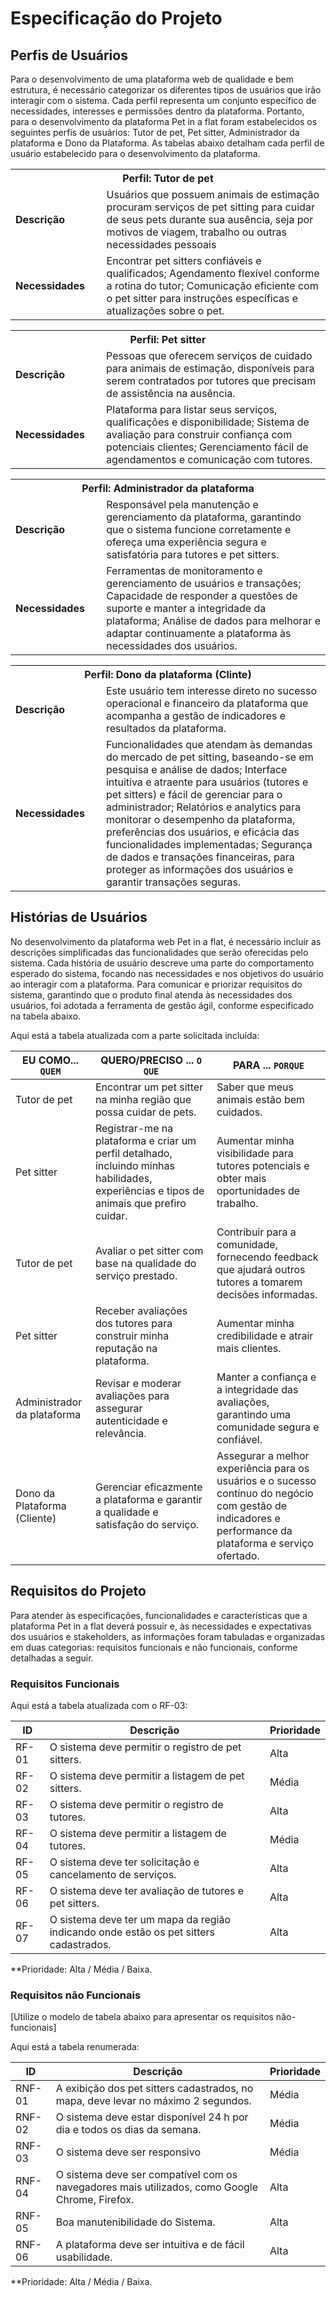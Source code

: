 # Especificação do Projeto

## Perfis de Usuários

Para o desenvolvimento de uma plataforma web de qualidade e bem estrutura, é necessário categorizar os diferentes tipos de usuários que irão interagir com o sistema. Cada perfil representa um conjunto específico de necessidades, interesses e permissões dentro da plataforma. Portanto, para o desenvolvimento da plataforma Pet in a flat foram estabelecidos os seguintes perfis de usuários: Tutor de pet, Pet sitter, Administrador da plataforma e Dono da Plataforma. As tabelas abaixo detalham cada perfil de usuário estabelecido para o desenvolvimento da plataforma.

<table>
<tbody>
<tr align=center>
<th colspan="2">Perfil: Tutor de pet </th>
</tr>
<tr>
<td width="150px"><b>Descrição</b></td>
<td width="600px">Usuários que possuem animais de estimação procuram serviços de pet sitting para cuidar de seus pets durante sua ausência, seja por motivos de viagem, trabalho ou outras necessidades pessoais</td>
</tr>
<tr>
<td><b>Necessidades</b></td>
<td>Encontrar pet sitters confiáveis e qualificados; Agendamento flexível conforme a rotina do tutor; Comunicação eficiente com o pet sitter para instruções específicas e atualizações sobre o pet.</td>
</tr>
</tbody>
</table>

<table>
<tbody>
<tr align=center>
<th colspan="2">Perfil: Pet sitter </th>
</tr>
<tr>
<td width="150px"><b>Descrição</b></td>
<td width="600px">Pessoas que oferecem serviços de cuidado para animais de estimação, disponíveis para serem contratados por tutores que precisam de assistência na ausência.</td>
</tr>
<tr>
<td><b>Necessidades</b></td>
<td>Plataforma para listar seus serviços, qualificações e disponibilidade; Sistema de avaliação para construir confiança com potenciais clientes; Gerenciamento fácil de agendamentos e comunicação com tutores.</td>
</tr>
</tbody>
</table>

<table>
<tbody>
<tr align=center>
<th colspan="2">Perfil: Administrador da plataforma </th>
</tr>
<tr>
<td width="150px"><b>Descrição</b></td>
<td width="600px">Responsável pela manutenção e gerenciamento da plataforma, garantindo que o sistema funcione corretamente e ofereça uma experiência segura e satisfatória para tutores e pet sitters.</td>
</tr>
<tr>
<td><b>Necessidades</b></td>
<td>Ferramentas de monitoramento e gerenciamento de usuários e transações; Capacidade de responder a questões de suporte e manter a integridade da plataforma; Análise de dados para melhorar e adaptar continuamente a plataforma às necessidades dos usuários.</td>
</tr>
</tbody>
</table>

<table>
<tbody>
<tr align=center>
<th colspan="2">Perfil: Dono da plataforma (Clinte) </th>
</tr>
<tr>
<td width="150px"><b>Descrição</b></td>
<td width="600px">Este usuário tem interesse direto no sucesso operacional e financeiro da plataforma que acompanha a gestão de indicadores e resultados da plataforma.</td>
</tr>
<tr>
<td><b>Necessidades</b></td>
<td>Funcionalidades que atendam às demandas do mercado de pet sitting, baseando-se em pesquisa e análise de dados; Interface intuitiva e atraente para usuários (tutores e pet sitters) e fácil de gerenciar para o administrador; Relatórios e analytics para monitorar o desempenho da plataforma, preferências dos usuários, e eficácia das funcionalidades implementadas; Segurança de dados e transações financeiras, para proteger as informações dos usuários e garantir transações seguras.</td>
</tr>
</tbody>
</table>


## Histórias de Usuários

No desenvolvimento da plataforma web Pet in a flat, é necessário incluir as descrições simplificadas das funcionalidades que serão oferecidas pelo sistema. Cada história de usuário descreve uma parte do comportamento esperado do sistema, focando nas necessidades e nos objetivos do usuário ao interagir com a plataforma. Para comunicar e priorizar requisitos do sistema, garantindo que o produto final atenda às necessidades dos usuários, foi adotada a ferramenta de gestão ágil, conforme especificado na tabela abaixo.


Aqui está a tabela atualizada com a parte solicitada incluída:

| EU COMO... `QUEM`        | QUERO/PRECISO ... `O QUE`                                                                  | PARA ... `PORQUE`                                                                   |
|--------------------------|--------------------------------------------------------------------------------------------|-------------------------------------------------------------------------------------|
| Tutor de pet             | Encontrar um pet sitter na minha região que possa cuidar de pets.                          | Saber que meus animais estão bem cuidados.                                           |
| Pet sitter               | Registrar-me na plataforma e criar um perfil detalhado, incluindo minhas habilidades, experiências e tipos de animais que prefiro cuidar. | Aumentar minha visibilidade para tutores potenciais e obter mais oportunidades de trabalho. |
| Tutor de pet             | Avaliar o pet sitter com base na qualidade do serviço prestado.                            | Contribuir para a comunidade, fornecendo feedback que ajudará outros tutores a tomarem decisões informadas. |
| Pet sitter               | Receber avaliações dos tutores para construir minha reputação na plataforma.               | Aumentar minha credibilidade e atrair mais clientes.                                 |
| Administrador da plataforma | Revisar e moderar avaliações para assegurar autenticidade e relevância.                    | Manter a confiança e a integridade das avaliações, garantindo uma comunidade segura e confiável. |
| Dono da Plataforma (Cliente) | Gerenciar eficazmente a plataforma e garantir a qualidade e satisfação do serviço.           | Assegurar a melhor experiência para os usuários e o sucesso contínuo do negócio com gestão de indicadores e performance da plataforma e serviço ofertado. |


## Requisitos do Projeto

Para atender às especificações, funcionalidades e características que a plataforma Pet in a flat deverá possuir e, às necessidades e expectativas dos usuários e stakeholders, as informações foram tabuladas e organizadas em duas categorias: requisitos funcionais e não funcionais, conforme detalhadas a seguir.

### Requisitos Funcionais

Aqui está a tabela atualizada com o RF-03:

| ID    | Descrição                                                                 | Prioridade |
|-------|---------------------------------------------------------------------------|------------|
| RF-01 | O sistema deve permitir o registro de pet sitters.                        | Alta       | 
| RF-02 | O sistema deve permitir a listagem de pet sitters.                        | Média      |
| RF-03 | O sistema deve permitir o registro de tutores.                            | Alta       |
| RF-04 | O sistema deve permitir a listagem de tutores.                            | Média      |
| RF-05 | O sistema deve ter solicitação e cancelamento de serviços.                | Alta       |
| RF-06 | O sistema deve ter avaliação de tutores e pet sitters.                    | Alta       |
| RF-07 | O sistema deve ter um mapa da região indicando onde estão os pet sitters cadastrados. | Alta |

**Prioridade: Alta / Média / Baixa. 

### Requisitos não Funcionais

[Utilize o modelo de tabela abaixo para apresentar os requisitos não-funcionais]

Aqui está a tabela renumerada:

| ID     | Descrição                                                                     | Prioridade |
|--------|-------------------------------------------------------------------------------|------------|
| RNF-01 | A exibição dos pet sitters cadastrados, no mapa, deve levar no máximo 2 segundos. | Média      | 
| RNF-02 | O sistema deve estar disponível 24 h por dia e todos os dias da semana.           | Média       |
| RNF-03 | O sistema deve ser responsivo                                                  | Média      |
| RNF-04 | O sistema deve ser compatível com os navegadores mais utilizados, como Google Chrome, Firefox. | Alta       |
| RNF-05 | Boa manutenibilidade do Sistema.                                               | Alta       |
| RNF-06 | A plataforma deve ser intuitiva e de fácil usabilidade.                        | Alta       |

**Prioridade: Alta / Média / Baixa. 

